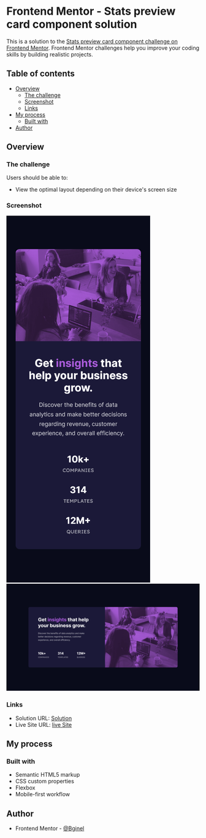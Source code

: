 
# Frontend Mentor - Stats preview card component solution

This is a solution to the [Stats preview card component challenge on Frontend Mentor](https://www.frontendmentor.io/challenges/stats-preview-card-component-8JqbgoU62). Frontend Mentor challenges help you improve your coding skills by building realistic projects. 

## Table of contents

- [Overview](#overview)
  - [The challenge](#the-challenge)
  - [Screenshot](#screenshot)
  - [Links](#links)
- [My process](#my-process)
  - [Built with](#built-with)
- [Author](#author)

## Overview

### The challenge

Users should be able to:

- View the optimal layout depending on their device's screen size

### Screenshot

![](./assets/screenshots/mobile-design.png)
![](./assets/screenshots/desktop-design.png)

### Links

- Solution URL: [Solution](#)
- Live Site URL: [live Site](#)

## My process

### Built with

- Semantic HTML5 markup
- CSS custom properties
- Flexbox
- Mobile-first workflow

## Author

- Frontend Mentor - [@Bginel](https://www.frontendmentor.io/profile/Bginel)
